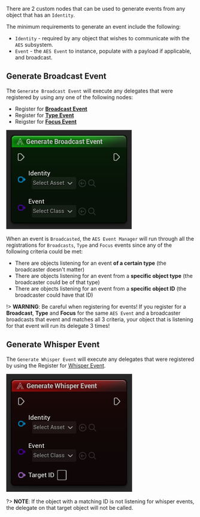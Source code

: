 There are 2 custom nodes that can be used to generate events from any object that has an `Identity`.

The minimum requirements to generate an event include the following:

- `Identity` - required by any object that wishes to communicate with the `AES` subsystem.
- `Event` - the `AES Event` to instance, populate with a payload if applicable, and broadcast.


## Generate Broadcast Event

The `Generate Broadcast Event` will execute any delegates that were registered by using any one of the following nodes:

- Register for **[Broadcast Event](/terms/register.md)**
- Register for **[Type Event](/terms/register.md#type-registrations)**
- Reigster for **[Focus Event](/terms/register.md#focus-registrations)**

![image](../../img/Broadcast.png)

When an event is `Broadcasted`, the `AES Event Manager` will run through all the registrations for `Broadcasts`, `Type` and `Focus` events since any of the following criteria could be met:

- There are objects listening for an event **of a certain type** (the broadcaster doesn't matter)
- There are objects listening for an event from a **specific object type** (the broadcaster could be of that type)
- There are objects listening for an event from a **specific object ID** (the broadcaster could have that ID)

!> **WARNING**: Be careful when registering for events! If you register for a **Broadcast**, **Type** and **Focus** for the same `AES Event` and a broadcaster broadcasts that event and matches all 3 criteria, your object that is listening for that event will run its delegate 3 times!


## Generate Whisper Event

The `Generate Whisper Event` will execute any delegates that were registered by using the Register for [Whisper Event](/terms/register.md).

![image](../../img/Whisper.png)

?> **NOTE**: If the object with a matching ID is not listening for whisper events, the delegate on that target object will not be called.
